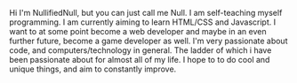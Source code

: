 Hi I'm NullifiedNull, but you can just call me Null. I am self-teaching myself programming. I am currently aiming to learn HTML/CSS and Javascript. I want to at some point become a web developer and maybe
in an even further future, become a game developer as well. I'm very passionate about code, and computers/technology in general. The ladder of which i have been passionate about for almost all of my life. 
I hope to to do cool and unique things, and aim to constantly improve. 

<!---
NullifiedNull/NullifiedNull is a ✨ special ✨ repository because its `README.md` (this file) appears on your GitHub profile.
You can click the Preview link to take a look at your changes.
--->
